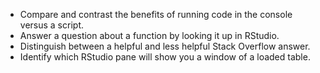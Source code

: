 - Compare and contrast the benefits of running code in the console versus a script.
- Answer a question about a function by looking it up in RStudio.
- Distinguish between a helpful and less helpful Stack Overflow answer.
- Identify which RStudio pane will show you a window of a loaded  table.
